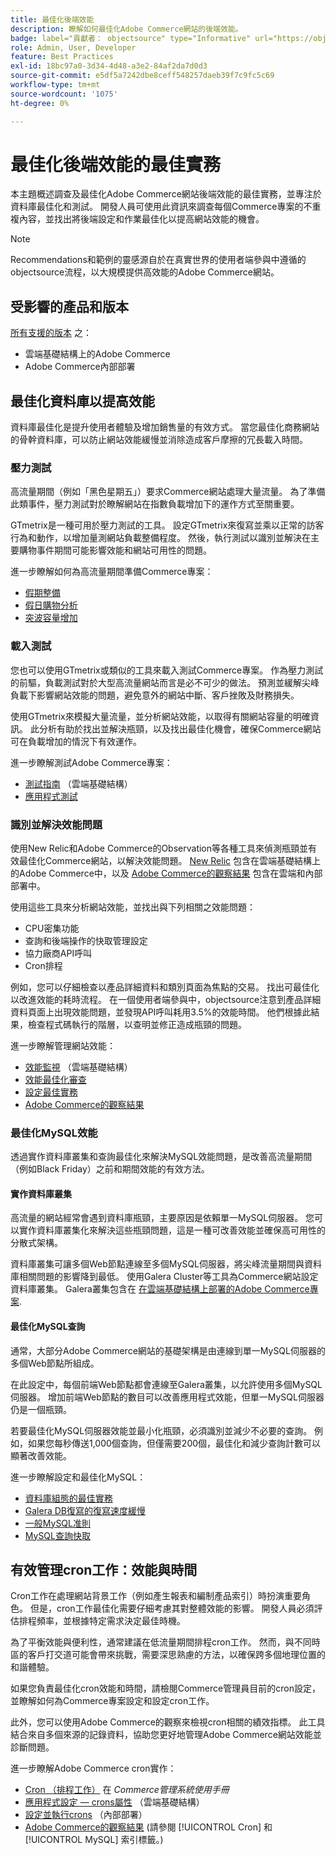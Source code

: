 ```yaml
---
title: 最佳化後端效能
description: 瞭解如何最佳化Adobe Commerce網站的後端效能。
badge: label="貢獻者： objectsource" type="Informative" url="https://objectsource.co.uk/" tooltip="objectsource"
role: Admin, User, Developer
feature: Best Practices
exl-id: 18bc97a0-3d34-4d48-a3e2-84af2da7d0d3
source-git-commit: e5df5a7242dbe8ceff548257daeb39f7c9fc5c69
workflow-type: tm+mt
source-wordcount: '1075'
ht-degree: 0%

---
```


# 最佳化後端效能的最佳實務

本主題概述調查及最佳化Adobe Commerce網站後端效能的最佳實務，並專注於資料庫最佳化和測試。 開發人員可使用此資訊來調查每個Commerce專案的不重複內容，並找出將後端設定和作業最佳化以提高網站效能的機會。

>[!NOTE]
>
>Recommendations和範例的靈感源自於在真實世界的使用者端參與中遵循的objectsource流程，以大規模提供高效能的Adobe Commerce網站。

## 受影響的產品和版本

[所有支援的版本](../../../release/versions.md) 之：

- 雲端基礎結構上的Adobe Commerce
- Adobe Commerce內部部署

## 最佳化資料庫以提高效能

資料庫最佳化是提升使用者體驗及增加銷售量的有效方式。 當您最佳化商務網站的骨幹資料庫，可以防止網站效能緩慢並消除造成客戶摩擦的冗長載入時間。

### 壓力測試

高流量期間（例如「黑色星期五」）要求Commerce網站處理大量流量。 為了準備此類事件，壓力測試對於瞭解網站在指數負載增加下的運作方式至關重要。

GTmetrix是一種可用於壓力測試的工具。 設定GTmetrix來復寫並乘以正常的訪客行為和動作，以增加量測網站負載整備程度。 然後，執行測試以識別並解決在主要購物事件期間可能影響效能和網站可用性的問題。

進一步瞭解如何為高流量期間準備Commerce專案：

- [假期整備](https://experienceleague.adobe.com/docs/events/commerce-intelligence-webinar-recordings/2021/holiday-readiness.html)
- [假日購物分析](https://experienceleague.adobe.com/docs/commerce-business-intelligence/mbi/analyze/performance/holiday-season-perf.html)
- [突波容量增加](https://experienceleague.adobe.com/docs/commerce-knowledge-base/kb/announcements/commerce-announcements/2021-holiday-surge-capacity-requests-for-magento-commerce-cloud.html)

### 載入測試

您也可以使用GTmetrix或類似的工具來載入測試Commerce專案。 作為壓力測試的前驅，負載測試對於大型高流量網站而言是必不可少的做法。 預測並緩解尖峰負載下影響網站效能的問題，避免意外的網站中斷、客戶挫敗及財務損失。

使用GTmetrix來模擬大量流量，並分析網站效能，以取得有關網站容量的明確資訊。 此分析有助於找出並解決瓶頸，以及找出最佳化機會，確保Commerce網站可在負載增加的情況下有效運作。

進一步瞭解測試Adobe Commerce專案：

- [測試指南](https://experienceleague.adobe.com/docs/commerce-cloud-service/user-guide/develop/test/guidance.html)  （雲端基礎結構）
- [應用程式測試](https://developer.adobe.com/commerce/testing/guide/)

### 識別並解決效能問題

使用New Relic和Adobe Commerce的Observation等各種工具來偵測瓶頸並有效最佳化Commerce網站，以解決效能問題。 [New Relic](https://experienceleague.adobe.com/docs/commerce-cloud-service/user-guide/monitor/new-relic/new-relic-service.html) 包含在雲端基礎結構上的Adobe Commerce中，以及 [Adobe Commerce的觀察結果](/help/tools/observation-for-adobe-commerce/intro.md) 包含在雲端和內部部署中。

使用這些工具來分析網站效能，並找出與下列相關之效能問題：

- CPU密集功能
- 查詢和後端操作的快取管理設定
- 協力廠商API呼叫
- Cron排程

例如，您可以仔細檢查以產品詳細資料和類別頁面為焦點的交易。 找出可最佳化以改進效能的耗時流程。 在一個使用者端參與中，objectsource注意到產品詳細資料頁面上出現效能問題，並發現API呼叫耗用3.5%的效能時間。 他們根據此結果，檢查程式碼執行的階層，以查明並修正造成瓶頸的問題。

進一步瞭解管理網站效能：

- [效能監視](https://experienceleague.adobe.com/docs/commerce-cloud-service/user-guide/monitor/performance.html) （雲端基礎結構）
- [效能最佳化審查](/help/implementation-playbook/infrastructure/performance/recommendations.md)
- [設定最佳實務](/help/performance/configuration.md)
- [Adobe Commerce的觀察結果](/help/tools/observation-for-adobe-commerce/intro.md)

### 最佳化MySQL效能

透過實作資料庫叢集和查詢最佳化來解決MySQL效能問題，是改善高流量期間（例如Black Friday）之前和期間效能的有效方法。

#### 實作資料庫叢集

高流量的網站經常會遇到資料庫瓶頸，主要原因是依賴單一MySQL伺服器。 您可以實作資料庫叢集化來解決這些瓶頸問題，這是一種可改善效能並確保高可用性的分散式架構。

資料庫叢集可讓多個Web節點連線至多個MySQL伺服器，將尖峰流量期間與資料庫相關問題的影響降到最低。 使用Galera Cluster等工具為Commerce網站設定資料庫叢集。 Galera叢集包含在 [在雲端基礎結構上部署的Adobe Commerce專案](https://experienceleague.adobe.com/docs/commerce-operations/implementation-playbook/infrastructure/cloud/technology.html).

#### 最佳化MySQL查詢

通常，大部分Adobe Commerce網站的基礎架構是由連線到單一MySQL伺服器的多個Web節點所組成。

在此設定中，每個前端Web節點都會連線至Galera叢集，以允許使用多個MySQL伺服器。 增加前端Web節點的數目可以改善應用程式效能，但單一MySQL伺服器仍是一個瓶頸。

若要最佳化MySQL伺服器效能並最小化瓶頸，必須識別並減少不必要的查詢。 例如，如果您每秒傳送1,000個查詢，但僅需要200個，最佳化和減少查詢計數可以顯著改善效能。

進一步瞭解設定和最佳化MySQL：

- [資料庫組態的最佳實務](https://experienceleague.adobe.com/docs/commerce-operations/implementation-playbook/best-practices/planning/database-on-cloud.html)
- [Galera DB復寫的復寫速度緩慢](https://experienceleague.adobe.com/docs/commerce-learn/tutorials/backend-development/galera-db-slow-replication.html)
- [一般MySQL准則](/help/installation/prerequisites/database/mysql.md)
- [MySQL查詢快取](https://experienceleague.adobe.com/docs/commerce-learn/tutorials/backend-development/mysql-query-cache.html)

## 有效管理cron工作：效能與時間

Cron工作在處理網站背景工作（例如產生報表和編制產品索引）時扮演重要角色。 但是，cron工作最佳化需要仔細考慮其對整體效能的影響。 開發人員必須評估排程頻率，並根據特定需求決定最佳時機。

為了平衡效能與便利性，通常建議在低流量期間排程cron工作。 然而，與不同時區的客戶打交道可能會帶來挑戰，需要深思熟慮的方法，以確保跨多個地理位置的和諧體驗。

如果您負責最佳化cron效能和時間，請檢閱Commerce管理員目前的cron設定，並瞭解如何為Commerce專案設定和設定cron工作。

此外，您可以使用Adobe Commerce的觀察來檢視cron相關的績效指標。 此工具結合來自多個來源的記錄資料，協助您更好地管理Adobe Commerce網站效能並診斷問題。

進一步瞭解Adobe Commerce cron實作：

- [Cron （排程工作）](https://experienceleague.adobe.com/docs/commerce-admin/systems/tools/cron.html) 在 _Commerce管理系統使用手冊_
- [應用程式設定 — crons屬性](https://experienceleague.adobe.com/docs/commerce-cloud-service/user-guide/configure/app/properties/crons-property.html) （雲端基礎結構）
- [設定並執行crons](https://experienceleague.adobe.com/docs/commerce-cloud-service/user-guide/configure/app/properties/crons-property.html) （內部部署）
- [Adobe Commerce的觀察結果](https://experienceleague.adobe.com/docs/commerce-operations/tools/observation-for-adobe-commerce/intro.html) (請參閱 [!UICONTROL Cron] 和 [!UICONTROL MySQL] 索引標籤。)
